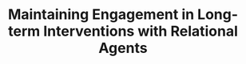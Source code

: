 ---
name: "Maintaining Engagement In Long Term Interventions With"
title: "Maintaining Engagement in Long-term Interventions with Relational Agents"
project: null
event: "International Journal of Applied Artificial Intelligence special issue on Intelligent Virtual Agents 24(6): 648-666"
authors:
- name: "Bickmore, T."
- name: "Schulman, D."
- name: "Yin, L."
year: 2010
resources:
- name: "IJAAI10"
  src: "IJAAI10.pdf"
external_url: null
draft: false 
headless: true
---